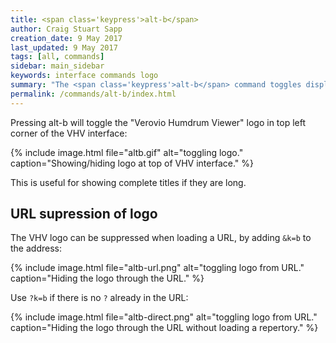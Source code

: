 ```yaml
---
title: <span class='keypress'>alt-b</span>
author: Craig Stuart Sapp
creation_date: 9 May 2017
last_updated: 9 May 2017
tags: [all, commands]
sidebar: main_sidebar
keywords: interface commands logo 
summary: "The <span class='keypress'>alt-b</span> command toggles display of the Verovio Humdrum Viewer logo in the VHV header."
permalink: /commands/alt-b/index.html
---
```


Pressing <span class="keypress">alt-b</span> will toggle the
"Verovio Humdrum Viewer" logo in top left corner of the VHV interface:

{% include image.html
	file="altb.gif"
	alt="toggling logo."
	caption="Showing/hiding logo at top of VHV interface."
%}

This is useful for showing complete titles if they are long.


## URL supression of logo ##

The VHV logo can be suppressed when loading a URL, by adding `&k=b` 
to the address:

{% include image.html
	file="altb-url.png"
	alt="toggling logo from URL."
	caption="Hiding the logo through the URL."
%}


Use `?k=b` if there is no `?` already in the URL:


{% include image.html
	file="altb-direct.png"
	alt="toggling logo from URL."
	caption="Hiding the logo through the URL without loading a repertory."
%}





